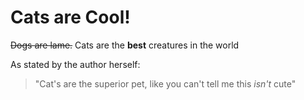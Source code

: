 # Cats are Cool!
~~Dogs are lame.~~ Cats are the **best** creatures in the world

As stated by the author herself:
> "Cat's are the superior pet, like you can't tell me this *isn't* cute"
